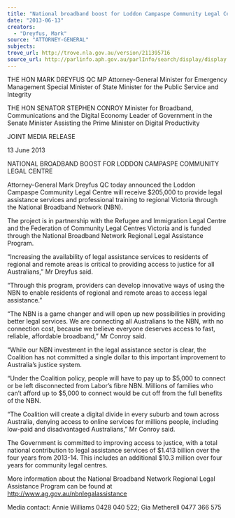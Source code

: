 ```yaml
---
title: "National broadband boost for Loddon Campaspe Community Legal Centre"
date: "2013-06-13"
creators:
  - "Dreyfus, Mark"
source: "ATTORNEY-GENERAL"
subjects:
trove_url: http://trove.nla.gov.au/version/211395716
source_url: http://parlinfo.aph.gov.au/parlInfo/search/display/display.w3p;query=Id%3A%22media/pressrel/2517713%22
---
```


 THE HON MARK DREYFUS QC MP  Attorney-General  Minister for Emergency Management  Special Minister of State  Minister for the Public Service and Integrity 

 THE HON SENATOR STEPHEN CONROY  Minister for Broadband, Communications and the Digital Economy  Leader of Government in the Senate  Minister Assisting the Prime Minister on Digital Productivity 

 JOINT MEDIA RELEASE   

 13 June 2013 

 

 

 NATIONAL BROADBAND BOOST FOR LODDON CAMPASPE COMMUNITY  LEGAL CENTRE    

 Attorney-General Mark Dreyfus QC today announced the Loddon Campaspe Community Legal  Centre will receive $205,000 to provide legal assistance services and professional training to  regional Victoria through the National Broadband Network (NBN). 

 

 The project is in partnership with the Refugee and Immigration Legal Centre and the Federation  of Community Legal Centres Victoria and is funded through the National Broadband Network  Regional Legal Assistance Program.     

 “Increasing the availability of legal assistance services to residents of regional and remote areas  is critical to providing access to justice for all Australians,” Mr Dreyfus said.    

 “Through this program, providers can develop innovative ways of using the NBN to enable  residents of regional and remote areas to access legal assistance.”    

 “The NBN is a game changer and will open up new possibilities in providing better legal services.  We are connecting all Australians to the NBN, with no connection cost, because we believe  everyone deserves access to fast, reliable, affordable broadband,” Mr Conroy said.      

 “While our NBN investment in the legal assistance sector is clear, the Coalition has not  committed a single dollar to this important improvement to Australia’s justice system.    

 “Under the Coalition policy, people will have to pay up to $5,000 to connect or be left  disconnected from Labor’s fibre NBN. Millions of families who can’t afford up to $5,000 to  connect would be cut off from the full benefits of the NBN.     

 “The Coalition will create a digital divide in every suburb and town across Australia, denying  access to online services for millions people, including low-paid and disadvantaged Australians,”  Mr Conroy said.     

 The Government is committed to improving access to justice, with a total national contribution  to legal assistance services of $1.413 billion over the four years from 2013-14. This includes an  additional $10.3 million over four years for community legal centres.    

 More information about the National Broadband Network Regional Legal Assistance Program  can be found at http://www.ag.gov.au/nbnlegalassistance      

 Media contact: Annie Williams 0428 040 522; Gia Metherell 0477 366 575    

